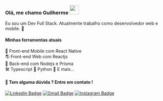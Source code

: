 ### Olá, me chamo Guilherme <img src="https://media.giphy.com/media/hvRJCLFzcasrR4ia7z/giphy.gif" width="30" >

Eu sou um Dev Full Stack. Atualmente trabalho como desenvolvedor web e mobile. 🚀

#### Minhas ferramentas atuais
📲 Front-end Mobile com React Native  
🌎 Front-end Web com Reactjs  
📡 Back-end com Nodejs e Prisma   
🛠️ Typescript
🐍 Python
🧰 E mais...  

#### 💬 Tem alguma dúvida ? Entre em contato !

[![Linkedin Badge](https://img.shields.io/badge/-Linkedin-blue?style=flat-square&logo=Linkedin&logoColor=white&link=https://www.linkedin.com/in/euguigaldino/)](https://www.linkedin.com/in/euguigaldino/) 
[![Gmail Badge](https://img.shields.io/badge/-guilhermerg1234@gmail.com-c14438?style=flat-square&logo=Gmail&logoColor=white&link=mailto:guilhermerg1234@gmail.com)](mailto:guilhermerg1234@gmail.com)
[![Instagram Badge](https://img.shields.io/badge/-Instagram-purple?style=flat-square&logo=Instagram&logoColor=white&link=https://www.linkedin.com/in/euguigaldino/)](https://www.instagram.com/euguigaldino/)
